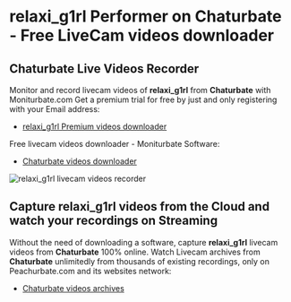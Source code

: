 # relaxi_g1rl Performer on Chaturbate - Free LiveCam videos downloader

## Chaturbate Live Videos Recorder

Monitor and record livecam videos of **relaxi_g1rl** from **Chaturbate** with Moniturbate.com
Get a premium trial for free by just and only registering with your Email address:
* [relaxi_g1rl Premium videos downloader](https://moniturbate.com/request-demo-licence-key.html)

Free livecam videos downloader - Moniturbate Software:
* [Chaturbate videos downloader](https://moniturbate.com/moniturbate-download-software.html)

![relaxi_g1rl livecam videos recorder](https://peachurnet.com/templates/moniturbate-software.png)


## Capture relaxi_g1rl videos from the Cloud and watch your recordings on Streaming

Without the need of downloading a software, capture **relaxi_g1rl** livecam videos from **Chaturbate** 100% online.
Watch Livecam archives from **Chaturbate** unlimitedly from thousands of existing recordings, only on Peachurbate.com and its websites network:
* [Chaturbate videos archives](https://peachurnet.com/)